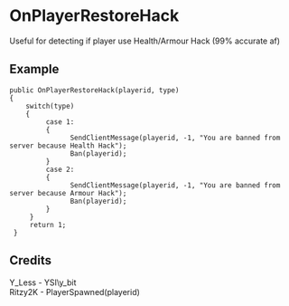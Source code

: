 # OnPlayerRestoreHack
Useful for detecting if player use Health/Armour Hack (99% accurate af)

## Example

```
public OnPlayerRestoreHack(playerid, type)
{
    switch(type)
    {
         case 1:
         {
               SendClientMessage(playerid, -1, "You are banned from server because Health Hack");
               Ban(playerid);
         }
         case 2:
         {
               SendClientMessage(playerid, -1, "You are banned from server because Armour Hack");
               Ban(playerid);
         }
     }
     return 1;
 }
 ```

 ## Credits
Y_Less - YSI\y_bit  
Ritzy2K - PlayerSpawned(playerid)
